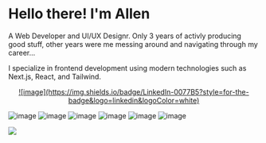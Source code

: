 # Hello there! I'm Allen
A Web Developer and UI/UX Designr.
Only 3 years of activly producing good stuff, other years were me messing around and navigating through my career...

I specialize in frontend development using modern technologies such as Next.js, React, and Tailwind.

<p align='center'>
  <a href="https://www.linkedin.com/in/alen-gebles-532729183/">
    ![image](https://img.shields.io/badge/LinkedIn-0077B5?style=for-the-badge&logo=linkedin&logoColor=white)
  </a>
</p>

![image]()
![image]()
![image]()
![image]()
![image]()
![image]()

![](https://komarev.com/ghpvc/?username=Alen-Gebles)

